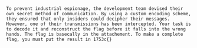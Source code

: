 ​

    To prevent industrial espionage, the development team devised their own secret method of communication. By using a custom encoding scheme, they ensured that only insiders could decipher their messages. However, one of their transmissions has been intercepted. Your task is to decode it and reconstruct the flag before it falls into the wrong hands. The flag is basecally in the attachement. To make a complete flag, you must put the result in 1753c{}

